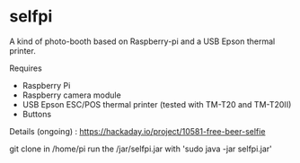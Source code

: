 # selfpi
A kind of photo-booth based on Raspberry-pi and a USB Epson thermal printer.

Requires 
- Raspberry Pi
- Raspberry camera module
- USB Epson ESC/POS thermal printer (tested with TM-T20 and TM-T20II)
- Buttons

Details (ongoing) :
https://hackaday.io/project/10581-free-beer-selfie

git clone in /home/pi
run the /jar/selfpi.jar with 'sudo java -jar selfpi.jar'
